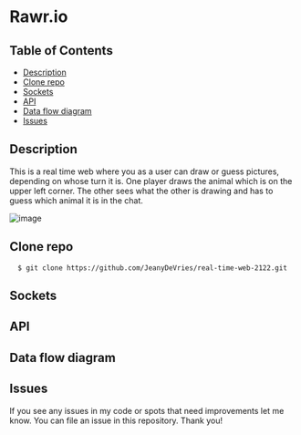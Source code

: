 # Rawr.io

## Table of Contents
- [Description](#description)
- [Clone repo](#clone)
- [Sockets](#sockets)
- [API](#api)
- [Data flow diagram](#dfd)
- [Issues](#Issues)

## Description
This is a real time web where you as a user can draw or guess pictures, depending on whose turn it is. One player draws the animal which is on the upper left corner. The other sees what the other is drawing and has to guess which animal it is in the chat. 

![image](https://user-images.githubusercontent.com/44086608/167628298-ffc0a462-4f40-4f7d-8fbe-66c7d9318c94.png)


## Clone repo <a name="clone">
```
  $ git clone https://github.com/JeanyDeVries/real-time-web-2122.git
```

## Sockets <a name="sockets">
  
  
## API <a name="api">


## Data flow diagram <a name="dfd">

  
## Issues <a name="Issues">
If you see any issues in my code or spots that need improvements let me know. You can file an issue in this repository. Thank you!
